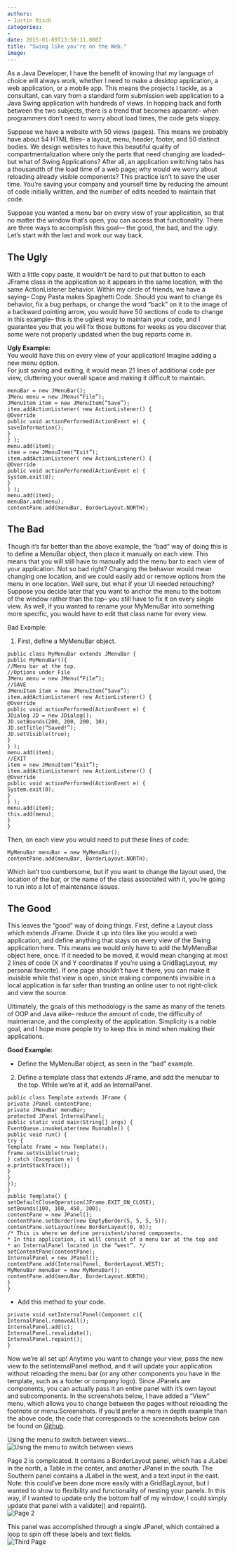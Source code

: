 ```yaml
---
authors:
- Justin Risch
categories:
- 
date: 2015-01-09T13:50:11.000Z
title: "Swing like you're on the Web."
image: 
---
```


As a Java Developer, I have the benefit of knowing that my language of choice will always work, whether I need to make a desktop application, a web application, or a mobile app. This means the projects I tackle, as a consultant, can vary from a standard form submission web application to a Java Swing application with hundreds of views. In hopping back and forth between the two subjects, there is a trend that becomes apparent– when programmers don’t need to worry about load times, the code gets sloppy.

Suppose we have a website with 50 views (pages). This means we probably have about 54 HTML files– a layout, menu, header, footer, and 50 distinct bodies. We design websites to have this beautiful quality of compartmentalization where only the parts that need changing are loaded– but what of Swing Applications? After all, an application switching tabs has a thousandth of the load time of a web page; why would we worry about reloading already visible components? This practice isn’t to save the user time. You’re saving your company and yourself time by reducing the amount of code initially written, and the number of edits needed to maintain that code.

Suppose you wanted a menu bar on every view of your application, so that no matter the window that’s open, you can access that functionality. There are three ways to accomplish this goal— the good, the bad, and the ugly. Let’s start with the last and work our way back.


## The Ugly

With a little copy paste, it wouldn’t be hard to put that button to each JFrame class in the application so it appears in the same location, with the same ActionListener behavior. Within my circle of friends, we have a saying– Copy Pasta makes Spaghetti Code. Should you want to change its behavior, fix a bug perhaps, or change the word “back” on it to the image of a backward pointing arrow, you would have 50 sections of code to change in this example– this is the ugliest way to maintain your code, and I guarantee you that you will fix those buttons for weeks as you discover that some were not properly updated when the bug reports come in.

**Ugly Example:**  
 You would have this on every view of your application! Imagine adding a new menu option.  
 For just saving and exiting, it would mean 21 lines of additional code per view, cluttering your overall space and making it difficult to maintain.

```language-java
menuBar = new JMenuBar();
JMenu menu = new JMenu(“File”);
JMenuItem item = new JMenuItem(“Save”);
item.addActionListener( new ActionListener() {
@Override
public void actionPerformed(ActionEvent e) {
saveInformation();
}
} );
menu.add(item);
item = new JMenuItem(“Exit”);
item.addActionListener( new ActionListener() {
@Override
public void actionPerformed(ActionEvent e) {
System.exit(0);
}
} );
menu.add(item);
menuBar.add(menu);
contentPane.add(menuBar, BorderLayout.NORTH);
```

## The Bad

Though it’s far better than the above example, the “bad” way of doing this is to define a MenuBar object, then place it manually on each view. This means that you will still have to manually add the menu bar to each view of your application. Not so bad right? Changing the behavior would mean changing one location, and we could easily add or remove options from the menu in one location. Well sure, but what if your UI needed retouching? Suppose you decide later that you want to anchor the menu to the bottom of the window rather than the top– you still have to fix it on every single view. As well, if you wanted to rename your MyMenuBar into something more specific, you would have to edit that class name for every view.

Bad Example:

1. First, define a MyMenuBar object.

```language-java
public class MyMenuBar extends JMenuBar {
public MyMenuBar(){
//Menu bar at the top.
//Options under File
JMenu menu = new JMenu(“File”);
//SAVE
JMenuItem item = new JMenuItem(“Save”);
item.addActionListener( new ActionListener() {
@Override
public void actionPerformed(ActionEvent e) {
JDialog JD = new JDialog();
JD.setBounds(200, 200, 200, 10);
JD.setTitle(“Saved!”);
JD.setVisible(true);
}
} );
menu.add(item);
//EXIT
item = new JMenuItem(“Exit”);
item.addActionListener( new ActionListener() {
@Override
public void actionPerformed(ActionEvent e) {
System.exit(0);
}
} );
menu.add(item);
this.add(menu);
}
}
```

 
Then, on each view you would need to put these lines of code:
```language-java
MyMenuBar menuBar = new MyMenuBar();
contentPane.add(menuBar, BorderLayout.NORTH);
```

Which isn’t too cumbersome, but if you want to change the layout used, the location of the bar, or the name of the class associated with it, you’re going to run into a lot of maintenance issues.

## The Good

This leaves the “good” way of doing things. First, define a Layout class which extends JFrame. Divide it up into tiles like you would a web application, and define anything that stays on every view of the Swing application here. This means we would only have to add the MyMenuBar object here, once. If it needed to be moved, it would mean changing at most 2 lines of code (X and Y coordinates if you’re using a GridBagLayout, my personal favorite). If one page shouldn’t have it there, you can make it invisible while that view is open, since making components invisible in a local application is far safer than trusting an online user to not right-click and view the source.  

Ultimately, the goals of this methodology is the same as many of the tenets of OOP and Java alike– reduce the amount of code, the difficulty of maintenance, and the complexity of the application. Simplicity is a noble goal, and I hope more people try to keep this in mind when making their applications.

**Good Example:**

- Define the MyMenuBar object, as seen in the “bad” example.
2. Define a template class that extends JFrame, and add the menubar to the top. While we’re at it, add an InternalPanel.

```language-java
public class Template extends JFrame {
private JPanel contentPane;
private JMenuBar menuBar;
protected JPanel InternalPanel;
public static void main(String[] args) {
EventQueue.invokeLater(new Runnable() {
public void run() {
try {
Template frame = new Template();
frame.setVisible(true);
} catch (Exception e) {
e.printStackTrace();
}
}
});
}
public Template() {
setDefaultCloseOperation(JFrame.EXIT_ON_CLOSE);
setBounds(100, 100, 450, 300);
contentPane = new JPanel();
contentPane.setBorder(new EmptyBorder(5, 5, 5, 5));
contentPane.setLayout(new BorderLayout(0, 0));
/* This is where we define persistent/shared components.
* In this application, it will consist of a menu bar at the top and
* an InternalPanel located in the “west”. */
setContentPane(contentPane);
InternalPanel = new JPanel();
contentPane.add(InternalPanel, BorderLayout.WEST);
MyMenuBar menuBar = new MyMenuBar();
contentPane.add(menuBar, BorderLayout.NORTH);
}
}
```

- Add this method to your code.

```language-java
private void setInternalPanel(Component c){
InternalPanel.removeAll();
InternalPanel.add(c);
InternalPanel.revalidate();
InternalPanel.repaint();
}
```

Now we’re all set up! Anytime you want to change your view, pass the new view to the setInternalPanel method, and it will update your application without reloading the menu bar (or any other components you have in the template, such as a footer or company logo). Since JPanels are components, you can actually pass it an entire panel with it’s own layout and subcomponents. In the screenshots below, I have added a “View” menu, which allows you to change between the pages without reloading the footnote or menu.Screenshots. If you’d prefer a more in depth example than the above code, the code that corresponds to the screenshots below can be found on [Github](https://github.com/JustinRisch/TemplateSwing).

Using the menu to switch between views…  
![Using the menu to switch between views](https://i.imgur.com/p8REQzK.png)

Page 2 is complicated. It contains a BorderLayout panel, which has a JLabel in the north, a Table in the center, and another JPanel in the south. The Southern panel contains a JLabel in the west, and a text input in the east. Note: this could’ve been done more easily with a GridBagLayout, but I wanted to show to flexibility and functionality of nesting your panels. In this way, if I wanted to update only the bottom half of my window, I could simply update that panel with a validate() and repaint().  
![Page 2](https://i.imgur.com/7ZLkOJ0.png)

This panel was accomplished through a single JPanel, which contained a loop to spin off these labels and text fields.  
![Third Page](https://i.imgur.com/Xv45JwD.png)
